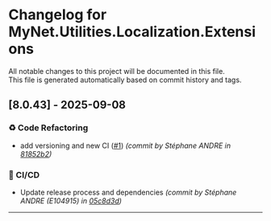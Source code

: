 # Changelog for MyNet.Utilities.Localization.Extensions

All notable changes to this project will be documented in this file.  
This file is generated automatically based on commit history and tags.




## [8.0.43] - 2025-09-08


### ♻️ Code Refactoring

- add versioning and new CI ([#1](https://github.com/sandre58/MyNet/issues/1)) *(commit by Stéphane ANDRE in [81852b2](https://github.com/sandre58/MyNet/commit/81852b2d63ece675b59e57a9497bec3fd444f95b))*


### 👷 CI/CD

- Update release process and dependencies *(commit by Stéphane ANDRE (E104915) in [05c8d3d](https://github.com/sandre58/MyNet/commit/05c8d3d065a6826c5aed80a37f89c5bd8d198653))*











---

